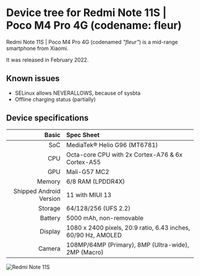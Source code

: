 # Device tree for Redmi Note 11S | Poco M4 Pro 4G (codename: fleur)

Redmi Note 11S | Poco M4 Pro 4G (codenamed _"fleur"_) is a mid-range smartphone from Xiaomi.

It was released in February 2022.

## Known issues
- SELinux allows NEVERALLOWS, because of sysbta
- Offline charging status (partially)


## Device specifications

|                   Basic | Spec Sheet                                                         |
| ----------------------: | :----------------------------------------------------------------- |
|                     SoC | MediaTek® Helio G96 (MT6781)                                       |
|                     CPU | Octa-core CPU with 2x Cortex-A76 & 6x Cortex-A55                   |
|                     GPU | Mali-G57 MC2                                                       |
|                  Memory | 6/8 RAM (LPDDR4X)                                                  |
| Shipped Android Version | 11 with MIUI 13                                                    |
|                 Storage | 64/128/256 (UFS 2.2)                                               |
|                 Battery | 5000 mAh, non-removable                                            |
|                 Display | 1080 x 2400 pixels, 20:9 ratio, 6.43 inches, 60/90 Hz, AMOLED      |
|                  Camera | 108MP/64MP (Primary), 8MP (Ultra-wide), 2MP (Macro)                |

![Redmi Note 11S](https://i01.appmifile.com/v1/MI_18455B3E4DA706226CF7535A58E875F0267/pms_1678377190.61589211!800x800!85.png)

